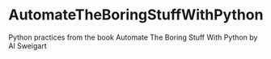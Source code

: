 # AutomateTheBoringStuffWithPython
Python practices from the book Automate The Boring Stuff With Python by Al Sweigart
